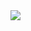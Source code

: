 <a href="https://portal.azure.com/#create/Microsoft.Template/uri/https%3A%2F%2Fraw.githubusercontent.com%2FOctopusDeploy%2Fazure-marketplace%2Fmaster%2FmainTemplate.json" target="_blank">
    <img src="http://azuredeploy.net/deploybutton.png"/>
</a>

